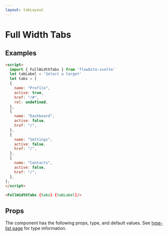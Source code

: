 ```yaml
---
layout: tabLayout
---
```


<script>
  import { FullWidthTabs, Table, TableDefaultRow } from '$lib/index'
  import componentProps from '../props/FullWidthTabs.json'
  // Props table
  export let items = componentProps.props
	let propHeader = ['Name', 'Type', 'Default']
	// console.log(items)
	let divClass='w-full relative overflow-x-auto shadow-md sm:rounded-lg'

  let tabLabel = 'Select a target'
  let tabs = [
  {
    name: "Profile",
    active: true,
    href: "/",
    rel: undefined,
  },
  {
    name: "Dashboard",
    active: false,
    href: "/",
  },
  {
    name: "Settings",
    active: false,
    href: "/",
  },
  {
    name: "Contacts",
    active: false,
    href: "/",
  },
];
</script>

<h1 class="text-3xl w-full dark:text-white pt-16">Full Width Tabs</h1>

<h2 class="text-2xl mt-8 dark:text-white py-8">Examples</h2>

<div class="container justify-center rounded-xl mx-auto bg-gradient-to-r bg-white dark:bg-gray-900 border border-gray-200 dark:border-gray-700 p-2 sm:p-6">
<FullWidthTabs {tabs} {tabLabel} />
</div>

```html
<script>
  import { FullWidthTabs } from 'flowbite-svelte'
  let tabLabel = 'Select a target'
  let tabs = [
  {
    name: "Profile",
    active: true,
    href: "/#",
    rel: undefined,
  },
  {
    name: "Dashboard",
    active: false,
    href: "/",
  },
  {
    name: "Settings",
    active: false,
    href: "/",
  },
  {
    name: "Contacts",
    active: false,
    href: "/",
  },
];
</script>

<FullWidthTabs {tabs} {tabLabel}/>
```

<h2 class="text-2xl w-full dark:text-white py-8">Props</h2>

<p class="dark:text-white py-4 text-lg">The component has the following props, type, and default values. See <a href="/type-list" class="text-blue-600 hover:underline dark:text-blue-500">type-list page</a> for type information.</p>

<Table header={propHeader} {divClass} >
  <TableDefaultRow {items} rowState='hover' />
</Table>